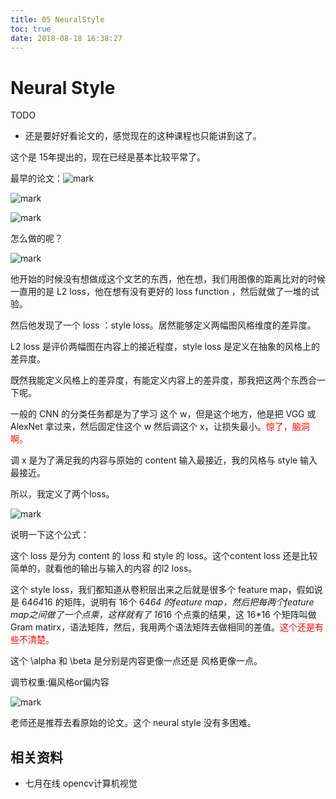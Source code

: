 ```yaml
---
title: 05 NeuralStyle
toc: true
date: 2018-08-18 16:38:27
---
```


# Neural Style


TODO

- 还是要好好看论文的，感觉现在的这种课程也只能讲到这了。


这个是 15年提出的，现在已经是基本比较平常了。

最早的论文：![mark](http://pacdb2bfr.bkt.clouddn.com/blog/image/180812/gFGH1aH3Lk.png?imageslim)


![mark](http://pacdb2bfr.bkt.clouddn.com/blog/image/180812/ac3fbed46f.png?imageslim)


![mark](http://pacdb2bfr.bkt.clouddn.com/blog/image/180812/jAA4IJl5cj.png?imageslim)

怎么做的呢？

![mark](http://pacdb2bfr.bkt.clouddn.com/blog/image/180812/6gGd8GEljb.png?imageslim)

他开始的时候没有想做成这个文艺的东西，他在想，我们用图像的距离比对的时候一直用的是 L2 loss，他在想有没有更好的 loss function ，然后就做了一堆的试验。

然后他发现了一个 loss ：style loss。居然能够定义两幅图风格维度的差异度。

L2 loss 是评价两幅图在内容上的接近程度，style loss 是定义在抽象的风格上的差异度。

既然我能定义风格上的差异度，有能定义内容上的差异度，那我把这两个东西合一下呢。

一般的 CNN 的分类任务都是为了学习 这个 w，但是这个地方，他是把 VGG 或 AlexNet 拿过来，然后固定住这个 w 然后调这个 x，让损失最小。<span style="color:red;">惊了，脑洞啊。</span>

调 x 是为了满足我的内容与原始的 content 输入最接近，我的风格与 style 输入最接近。

所以，我定义了两个loss。

![mark](http://pacdb2bfr.bkt.clouddn.com/blog/image/180812/K9F3D7lH2a.png?imageslim)

说明一下这个公式：

这个 loss 是分为 content 的 loss 和 style 的 loss。这个content loss 还是比较简单的，就看他的输出与输入的内容 的l2 loss。

这个 style loss，我们都知道从卷积层出来之后就是很多个 feature map，假如说是 64*64*16 的矩阵，说明有 16个 64*64  的feature map，然后把每两个feature map之间做了一个点乘，这样就有了 16*16 个点乘的结果，这 16*16 个矩阵叫做 Gram matirx，语法矩阵，然后，我用两个语法矩阵去做相同的差值。<span style="color:red;">这个还是有些不清楚。</span>

这个 \alpha 和 \beta 是分别是内容更像一点还是 风格更像一点。

调节权重:偏风格or偏内容

![mark](http://pacdb2bfr.bkt.clouddn.com/blog/image/180812/F575IDhKBh.png?imageslim)


老师还是推荐去看原始的论文。这个 neural style 没有多困难。






## 相关资料

- 七月在线 opencv计算机视觉
